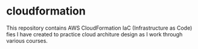 # cloudformation

This repository contains AWS CloudFormation IaC (Infrastructure as Code) fies I have created to practice cloud architure design as I work through various courses.
